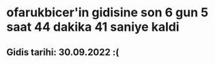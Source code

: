 # ofarukbicer'in gidisine son 6 gun 5 saat 44 dakika 41 saniye kaldi

## Gidis tarihi: 30.09.2022 :(